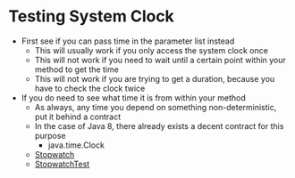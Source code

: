 # Testing System Clock

- First see if you can pass time in the parameter list instead
    - This will usually work if you only access the system clock once
    - This will not work if you need to wait until a certain point within your method to get the time
    - This will not work if you are trying to get a duration, because you have to check the clock twice
- If you do need to see what time it is from within your method
    - As always, any time you depend on something non-deterministic, put it behind a contract
    - In the case of Java 8, there already exists a decent contract for this purpose
        - java.time.Clock
    - [Stopwatch](core/src/main/java/com/seanshubin/documentation/core/Stopwatch)
    - [StopwatchTest](core/src/test/java/com/seanshubin/documentation/core/StopwatchTest)
